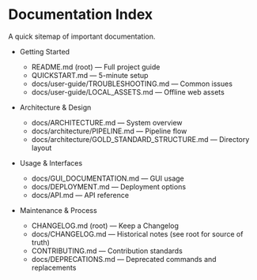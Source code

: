 # Documentation Index

A quick sitemap of important documentation.

- Getting Started
  - README.md (root) — Full project guide
  - QUICKSTART.md — 5-minute setup
  - docs/user-guide/TROUBLESHOOTING.md — Common issues
  - docs/user-guide/LOCAL_ASSETS.md — Offline web assets

- Architecture & Design
  - docs/ARCHITECTURE.md — System overview
  - docs/architecture/PIPELINE.md — Pipeline flow
  - docs/architecture/GOLD_STANDARD_STRUCTURE.md — Directory layout

- Usage & Interfaces
  - docs/GUI_DOCUMENTATION.md — GUI usage
  - docs/DEPLOYMENT.md — Deployment options
  - docs/API.md — API reference

- Maintenance & Process
  - CHANGELOG.md (root) — Keep a Changelog
  - docs/CHANGELOG.md — Historical notes (see root for source of truth)
  - CONTRIBUTING.md — Contribution standards
  - docs/DEPRECATIONS.md — Deprecated commands and replacements
